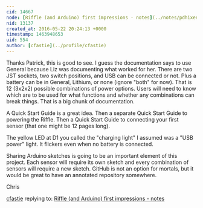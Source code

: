 ```yaml
---
cid: 14667
node: [Riffle (and Arduino) first impressions - notes](../notes/pdhixenbaugh/05-22-2016/riffle-and-arduino-first-impressions-notes)
nid: 13137
created_at: 2016-05-22 20:24:13 +0000
timestamp: 1463948653
uid: 554
author: [cfastie](../profile/cfastie)
---
```


Thanks Patrick, this is good to see. I guess the documentation says to use General because Liz was documenting what worked for her. There are two JST sockets, two switch positions, and USB can be connected or not. Plus a battery can be in General, Lithium, or none (ignore "both" for now). That is 12 (3x2x2) possible combinations of power options. Users will need to know which are to be used for what functions and whether any combinations can break things. That is a big chunk of documentation. 

A Quick Start Guide is a great idea. Then a separate Quick Start Guide to powering the Riffle. Then a Quick Start Guide to connecting your first sensor (that one might be 12 pages long).

The yellow LED at D1 you called the "charging light" I assumed was a "USB power" light. It flickers even when no battery is connected.

Sharing Arduino sketches is going to be an important element of this project. Each sensor will require its own sketch and every combination of sensors will require a new sketch. GitHub is not an option for mortals, but it would be great to have an annotated repository somewhere. 

Chris

[cfastie](../profile/cfastie) replying to: [Riffle (and Arduino) first impressions - notes](../notes/pdhixenbaugh/05-22-2016/riffle-and-arduino-first-impressions-notes)

